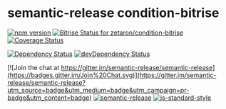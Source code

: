 # semantic-release condition-bitrise

[![npm version](https://badge.fury.io/js/%40zetaron%2Fcondition-bitrise.svg)](http://badge.fury.io/js/%40zetaron%2Fcondition-bitrise)
[![Bitrise Status for zetaron/condition-bitrise](https://www.bitrise.io/app/4a5518a633c81fa4.svg?token=OdKnsoHWpsVm1Je886of_w)](https://www.bitrise.io/app/4a5518a633c81fa4)
[![Coverage Status](https://coveralls.io/repos/zetaron/condition-bitrise/badge.svg?branch=master&service=github)](https://coveralls.io/github/zetaron/condition-bitrise?branch=master)

[![Dependency Status](https://david-dm.org/zetaron/condition-bitrise/master.svg)](https://david-dm.org/zetaron/condition-bitrise/master)
[![devDependency Status](https://david-dm.org/zetaron/condition-bitrise/master/dev-status.svg)](https://david-dm.org/zetaron/condition-bitrise/master#info=devDependencies)

[![Join the chat at https://gitter.im/semantic-release/semantic-release](https://badges.gitter.im/Join%20Chat.svg)](https://gitter.im/semantic-release/semantic-release?utm_source=badge&utm_medium=badge&utm_campaign=pr-badge&utm_content=badge)
[![semantic-release](https://img.shields.io/badge/%20%20%F0%9F%93%A6%F0%9F%9A%80-semantic--release-e10079.svg)](https://github.com/semantic-release/semantic-release)
[![js-standard-style](https://img.shields.io/badge/code%20style-standard-brightgreen.svg?style=flat)](https://github.com/feross/standard)
